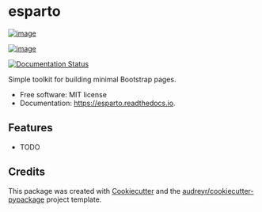 esparto
=======

[![image](https://img.shields.io/pypi/v/esparto.svg)](https://pypi.python.org/pypi/esparto)

[![image](https://img.shields.io/travis/domvwt/esparto.svg)](https://travis-ci.org/domvwt/esparto)

[![Documentation Status](https://readthedocs.org/projects/esparto/badge/?version=latest)](https://esparto.readthedocs.io/en/latest/?badge=latest)

Simple toolkit for building minimal Bootstrap pages.

-   Free software: MIT license
-   Documentation: <https://esparto.readthedocs.io>.

Features
--------

-   TODO

Credits
-------

This package was created with
[Cookiecutter](https://github.com/audreyr/cookiecutter) and the
[audreyr/cookiecutter-pypackage](https://github.com/audreyr/cookiecutter-pypackage)
project template.
